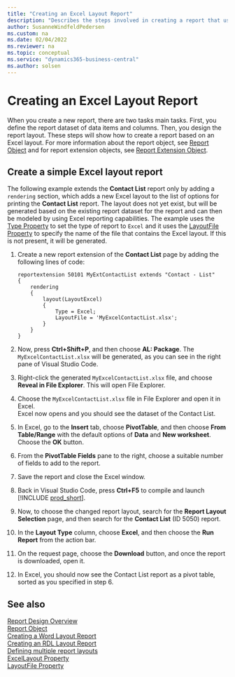 ```yaml
---
title: "Creating an Excel Layout Report"
description: "Describes the steps involved in creating a report that uses an Excel layout."
author: SusanneWindfeldPedersen
ms.custom: na
ms.date: 02/04/2022
ms.reviewer: na
ms.topic: conceptual
ms.service: "dynamics365-business-central"
ms.author: solsen
---
```


# Creating an Excel Layout Report

When you create a new report, there are two tasks main tasks. First, you define the report dataset of data items and columns. Then, you design the report layout. These steps will show how to create a report based on an Excel layout. For more information about the report object, see [Report Object](devenv-report-object.md) and for report extension objects, see [Report Extension Object](devenv-report-ext-object.md).

## Create a simple Excel layout report

The following example extends the **Contact List** report only by adding a `rendering` section, which adds a new Excel layout to the list of options for printing the **Contact List** report. The layout does not yet exist, but will be generated based on the existing report dataset for the report and can then be modeled by using Excel reporting capabilities. The example uses the [Type Property](properties/devenv-type-property.md) to set the type of report to `Excel` and it uses the [LayoutFile Property](developer/properties/devenv-layoutfile-property.md) to specify the name of the file that contains the Excel layout. If this is not present, it will be generated.

1. Create a new report extension of the **Contact List** page by adding the following lines of code: 

    ```al
    reportextension 50101 MyExtContactList extends "Contact - List"
    {
        rendering
        {
            layout(LayoutExcel)
            {
                Type = Excel;
                LayoutFile = 'MyExcelContactList.xlsx';
            }
        }
    }
    ```

2. Now, press **Ctrl+Shift+P**, and then choose **AL: Package**. The `MyExcelContactList.xlsx` will be generated, as you can see in the right pane of Visual Studio Code. 
1. Right-click the generated `MyExcelContactList.xlsx` file, and choose **Reveal in File Explorer**. This will open File Explorer.
1. Choose the `MyExcelContactList.xlsx` file in File Explorer and open it in Excel.  
Excel now opens and you should see the dataset of the Contact List.
1. In Excel, go to the **Insert** tab, choose **PivotTable**, and then choose **From Table/Range** with the default options of **Data** and **New worksheet**. Choose the **OK** button.
1. From the **PivotTable Fields** pane to the right, choose a suitable number of fields to add to the report.
1. Save the report and close the Excel window.
1. Back in Visual Studio Code, press **Ctrl+F5** to compile and launch [!INCLUDE [prod_short](includes/prod_short.md)].  
1. Now, to choose the changed report layout, search for the **Report Layout Selection** page, and then search for the **Contact List** (ID 5050) report. 
1. In the **Layout Type** column, choose **Excel**, and then choose the **Run Report** from the action bar.
1. On the request page, choose the **Download** button, and once the report is downloaded, open it.
1. In Excel, you should now see the Contact List report as a pivot table, sorted as you specified in step 6.


## See also

[Report Design Overview](devenv-report-design-overview.md)  
[Report Object](devenv-report-object.md)  
[Creating a Word Layout Report](devenv-howto-report-layout.md)  
[Creating an RDL Layout Report](devenv-howto-rdl-report-layout.md)  
[Defining multiple report layouts](devenv-multiple-report-layouts.md)  
[ExcelLayout Property](developer/properties/devenv-excellayout-property.md)  
[LayoutFile Property](developer/properties/devenv-layoutfile-property.md)  
